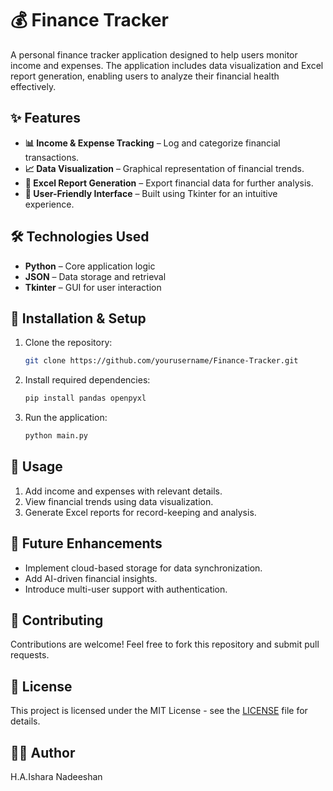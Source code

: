 # 💰 Finance Tracker

A personal finance tracker application designed to help users monitor income and expenses. The application includes data visualization and Excel report generation, enabling users to analyze their financial health effectively.

## ✨ Features
- **📊 Income & Expense Tracking** – Log and categorize financial transactions.
- **📈 Data Visualization** – Graphical representation of financial trends.
- **📄 Excel Report Generation** – Export financial data for further analysis.
- **🎨 User-Friendly Interface** – Built using Tkinter for an intuitive experience.

## 🛠️ Technologies Used
- **Python** – Core application logic
- **JSON** – Data storage and retrieval
- **Tkinter** – GUI for user interaction

## 🚀 Installation & Setup
1. Clone the repository:
   ```bash
   git clone https://github.com/yourusername/Finance-Tracker.git
   ```
2. Install required dependencies:
   ```bash
   pip install pandas openpyxl
   ```
3. Run the application:
   ```bash
   python main.py
   ```

## 🎯 Usage
1. Add income and expenses with relevant details.
2. View financial trends using data visualization.
3. Generate Excel reports for record-keeping and analysis.

## 🔮 Future Enhancements
- Implement cloud-based storage for data synchronization.
- Add AI-driven financial insights.
- Introduce multi-user support with authentication.

## 🤝 Contributing
Contributions are welcome! Feel free to fork this repository and submit pull requests.

## 📜 License
This project is licensed under the MIT License - see the [LICENSE](LICENSE) file for details.


## 👨‍💻 Author
H.A.Ishara Nadeeshan
